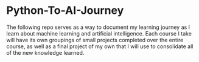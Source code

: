 # Python-To-AI-Journey

The following repo serves as a way to document my learning journey as I learn about machine learning and artificial intelligence. Each course I take will have its own groupings of small projects completed over the entire course, as well as a final project of my own that I will use to consolidate all of the new knowledge learned.
